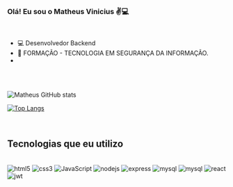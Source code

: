 ### Olá! Eu sou o Matheus Vinicius ✌️💻
<br/>

- 💻 Desenvolvedor Backend
- 📕 FORMAÇÃO - TECNOLOGIA EM SEGURANÇA DA INFORMAÇÃO.
- 
<br/>
<br/>

![Matheus GitHub stats](https://github-readme-stats.vercel.app/api?username=MV1337&show_icons=true&theme=tokyonight) 

[![Top Langs](https://github-readme-stats.vercel.app/api/top-langs/?username=MV1337&layout=compact)](https://github.com/anuraghazra/github-readme-stats)

<br/>

## Tecnologias que eu utilizo
<div style="display: inline_block"><br/>
    <img align="center" alt="html5" src="https://img.shields.io/badge/HTML5-E34F26?style=for-the-badge&logo=html5&logoColor=white"/>
    <img align="center" alt="css3" src="https://img.shields.io/badge/CSS3-1572B6?style=for-the-badge&logo=css3&logoColor=white"/>
    <img align="center" alt="JavaScript" src="https://img.shields.io/badge/JavaScript-F7DF1E?style=for-the-badge&logo=javascript&logoColor=black"/>
    <img align="center" alt="nodejs" src="https://img.shields.io/badge/Node.js-43853D?style=for-the-badge&logo=node.js&logoColor=white"/>
    <img align="center" alt="express" src="https://img.shields.io/badge/express.js-%23404d59.svg?style=for-the-badge&logo=express&logoColor=%2361DAFB"/>
    <img align="center" alt="mysql" src="https://img.shields.io/badge/MySQL-00000F?style=for-the-badge&logo=mysql&logoColor=white"/>
    <img align="center" alt="mysql" src="https://img.shields.io/badge/MongoDB-%234ea94b.svg?style=for-the-badge&logo=mongodb&logoColor=white">
    <img align="center" alt="react" src="https://img.shields.io/badge/react-%2320232a.svg?style=for-the-badge&logo=react&logoColor=%2361DAFB"/>
    <img align="center" alt="jwt" src="https://img.shields.io/badge/JWT-black?style=for-the-badge&logo=JSON%20web%20tokens"/>
</div><br/>


